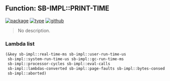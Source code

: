 ## Function: SB-IMPL::PRINT-TIME
[![package](https://img.shields.io/badge/Package-SB--IMPL-5f9ea0.svg?style=social&colorA=999999)](../) [![type](https://img.shields.io/badge/Type-Function-5f9ea0.svg?style=social&colorA=999999)](../#function) [![github](https://img.shields.io/badge/GitHub-View_the_source-5f9ea0.svg?style=social&colorA=999999&logo=github)](https://github.com/sbcl/sbcl/blob/master/src/code/time.lisp/) 

> No description.

### Lambda list
```cl
(&key sb-impl::real-time-ms sb-impl::user-run-time-us
 sb-impl::system-run-time-us sb-impl::gc-run-time-ms
 sb-impl::processor-cycles sb-impl::eval-calls
 sb-impl::lambdas-converted sb-impl::page-faults sb-impl::bytes-consed
 sb-impl::aborted)
```
